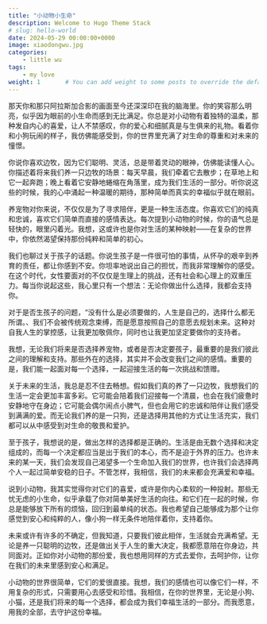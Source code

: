 ```yaml
---
title: "小动物小生命"
description: Welcome to Hugo Theme Stack
# slug: hello-world
date: 2024-05-29 00:00:00+0000
image: xiaodongwu.jpg
categories:
    - little wu
tags:
    - my love
weight: 1       # You can add weight to some posts to override the default sorting (date descending)
---
```


那天你和那只阿拉斯加合影的画面至今还深深印在我的脑海里。你的笑容那么明亮，似乎因为眼前的小生命而感到无比满足。你总是对小动物有着独特的温柔，那种发自内心的喜爱，让人不禁感叹，你的爱心和细腻真是与生俱来的礼物。看着你和小狗玩闹的样子，我仿佛能感受到，你的世界里充满了对生命的尊重和对未来的憧憬。

你说你喜欢边牧，因为它们聪明、灵活，总是带着灵动的眼神，仿佛能读懂人心。你描述着将来我们养一只边牧的场景：每天早晨，我们牵着它去散步；在草地上和它一起奔跑；晚上看着它安静地蜷缩在角落里，成为我们生活的一部分。听你说这些的时候，我的心中涌起一种温暖的期待，那种简单而真实的幸福似乎就在眼前。

养宠物对你来说，不仅仅是为了寻求陪伴，更是一种生活态度。你喜欢它们的纯真和忠诚，喜欢它们简单而直接的感情表达。每次提到小动物的时候，你的语气总是轻快的，眼里闪着光。我想，这或许也是你对生活的某种映射——在复杂的世界中，你依然渴望保持那份纯粹和简单的初心。

我们也聊过关于孩子的话题。你说生孩子是一件很可怕的事情，从怀孕的艰辛到养育的责任，都让你感到不安。你坦率地说出自己的担忧，而我非常理解你的感受。在这个时代，女性要面对的不仅仅是生理上的挑战，还有社会和心理上的双重压力。每当你说起这些，我心里只有一个想法：无论你做出什么选择，我都会支持你。

对于是否生孩子的问题，“没有什么是必须要做的，人生是自己的，选择什么都无所谓。、我们不会被传统观念束缚，而是愿意按照自己的意愿去规划未来。这种对自我人生的掌控感，让我更加敬佩你，同时也让我更加坚定要做你的支持者。

我想，无论我们将来是否选择养宠物，或者是否决定要孩子，最重要的是我们彼此之间的理解和支持。那些外在的选择，其实并不会改变我们之间的感情。重要的是，我们能一起面对每一个选择，一起迎接生活的每一次挑战和馈赠。

关于未来的生活，我总是忍不住去畅想。假如我们真的养了一只边牧，我想我们的生活一定会更加丰富多彩。它可能会陪着我们迎接每一个清晨，也会在我们疲惫时安静地守在身边；它可能会偶尔闹点小脾气，但也会用它的忠诚和陪伴让我们感受到满满的爱。而无论我们养的是一只狗，还是选择用其他的方式让生活充实，我们都可以从中感受到对生命的敬畏和爱护。

至于孩子，我想说的是，做出怎样的选择都是正确的。生活是由无数个选择和决定组成的，而每一个决定都应当是出于我们的本心，而不是迫于外界的压力。也许未来的某一天，我们会发现自己渴望多一个生命加入我们的世界，也许我们会选择两个人一起过简单安稳的日子。不管怎样，我相信，我们的未来都会充满爱和幸福。

说到小动物，我其实觉得你对它们的喜爱，或许是你内心柔软的一种投射。那些无忧无虑的小生命，似乎承载了你对简单美好生活的向往。和它们在一起的时候，你总是能够放下所有的烦恼，回归到最单纯的状态。我也希望自己能够成为那个让你感觉到安心和纯粹的人，像小狗一样无条件地陪伴着你，支持着你。

未来或许有许多的不确定，但我知道，只要我们彼此相伴，生活就会充满希望。无论是养一只聪明的边牧，还是做出关于人生的重大决定，我都愿意陪在你身边，共同面对。正如你对小动物的那份爱，我也想用同样的方式去爱你，去呵护你，让你在我们的未来里感到安心和满足。

小动物的世界很简单，它们的爱很直接。我想，我们的感情也可以像它们一样，不用复杂的形式，只需要用心去感受和珍惜。我相信，在你的世界里，无论是小狗、小猫，还是我们将来的每一个选择，都会成为我们幸福生活的一部分。而我愿意，用我的全部，去守护这份幸福。

